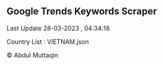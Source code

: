 

## Google Trends Keywords Scraper 
 
Last Update 28-03-2023 , 04:34:18

Country List :
VIETNAM.json



© Abdul Muttaqin 
